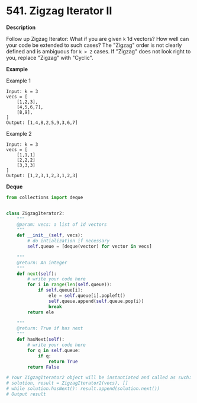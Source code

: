 # 541. Zigzag Iterator II

**Description**

Follow up Zigzag Iterator: What if you are given `k` 1d vectors? How well can your code be extended to such cases? The "Zigzag" order is not clearly defined and is ambiguous for `k > 2` cases. If "Zigzag" does not look right to you, replace "Zigzag" with "Cyclic".


**Example**

Example 1

```
Input: k = 3
vecs = [
    [1,2,3],
    [4,5,6,7],
    [8,9],
]
Output: [1,4,8,2,5,9,3,6,7]
```

Example 2

```
Input: k = 3
vecs = [
    [1,1,1]
    [2,2,2]
    [3,3,3]
]
Output: [1,2,3,1,2,3,1,2,3]
```

**Deque**

```python
from collections import deque


class ZigzagIterator2:
    """
    @param: vecs: a list of 1d vectors
    """
    def __init__(self, vecs):
        # do intialization if necessary
        self.queue = [deque(vector) for vector in vecs]

    """
    @return: An integer
    """
    def next(self):
        # write your code here
        for i in range(len(self.queue)):
            if self.queue[i]:
                ele = self.queue[i].popleft()
                self.queue.append(self.queue.pop(i))
                break
        return ele

    """
    @return: True if has next
    """
    def hasNext(self):
        # write your code here
        for q in self.queue:
            if q:
                return True
        return False

# Your ZigzagIterator2 object will be instantiated and called as such:
# solution, result = ZigzagIterator2(vecs), []
# while solution.hasNext(): result.append(solution.next())
# Output result
```